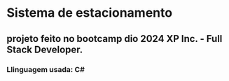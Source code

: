 # Sistema de estacionamento 
## projeto feito no bootcamp dio 2024 XP Inc. - Full Stack Developer.
### LIinguagem usada: C#
